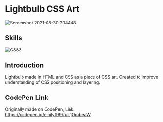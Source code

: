 # Lightbulb CSS Art

![Screenshot 2021-08-30 204448](https://user-images.githubusercontent.com/72047699/131396287-1fbf17eb-67d2-4aa8-a44e-163142f06170.png)

## Skills
![CSS3](https://img.shields.io/badge/css3-%231572B6.svg?style=for-the-badge&logo=css3&logoColor=white)

## Introduction
Lightbulb made in HTML and CSS as a piece of CSS art. 
Created to improve understanding of CSS positioning and layering.

## CodePen Link
Originally made on CodePen, Link: https://codepen.io/emilyf99/full/jOmbeaW

